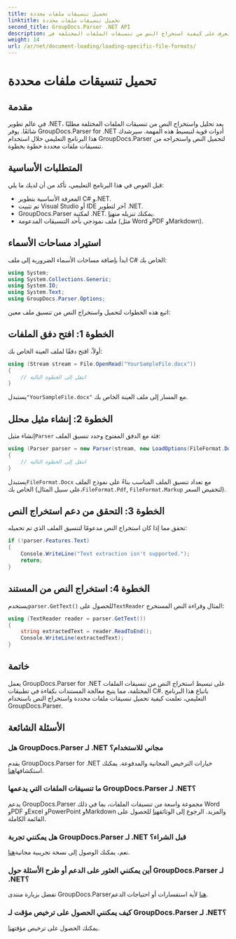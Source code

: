 ```yaml
---
title: تحميل تنسيقات ملفات محددة
linktitle: تحميل تنسيقات ملفات محددة
second_title: GroupDocs.Parser .NET API
description: تعرف على كيفية استخراج النص من تنسيقات الملفات المختلفة في .NET باستخدام GroupDocs.Parser. برنامج تعليمي خطوة بخطوة لمعالجة المستندات بكفاءة.
weight: 14
url: /ar/net/document-loading/loading-specific-file-formats/
---
```


# تحميل تنسيقات ملفات محددة

## مقدمة
في عالم تطوير .NET، يعد تحليل واستخراج النص من تنسيقات الملفات المختلفة مطلبًا شائعًا. يوفر GroupDocs.Parser for .NET أدوات قوية لتبسيط هذه المهمة. سيرشدك هذا البرنامج التعليمي خلال استخدام GroupDocs.Parser لتحميل النص واستخراجه من تنسيقات ملفات محددة خطوة بخطوة.
## المتطلبات الأساسية
قبل الغوص في هذا البرنامج التعليمي، تأكد من أن لديك ما يلي:
- المعرفة الأساسية بتطوير C# و.NET.
- تم تثبيت Visual Studio أو IDE آخر لتطوير .NET.
-  GroupDocs.Parser لمكتبة .NET. يمكنك تنزيله من[هنا](https://releases.groupdocs.com/parser/net/).
- ملف نموذجي بأحد التنسيقات المدعومة (مثل Word وPDF وMarkdown).

## استيراد مساحات الأسماء
ابدأ بإضافة مساحات الأسماء الضرورية إلى ملف C# الخاص بك:
```csharp
using System;
using System.Collections.Generic;
using System.IO;
using System.Text;
using GroupDocs.Parser.Options;
```

اتبع هذه الخطوات لتحميل واستخراج النص من تنسيق ملف معين:
## الخطوة 1: افتح دفق الملفات
أولاً، افتح دفقًا لملف العينة الخاص بك:
```csharp
using (Stream stream = File.OpenRead("YourSampleFile.docx"))
{
    // انتقل إلى الخطوة التالية
}
```
 يستبدل`"YourSampleFile.docx"` مع المسار إلى ملف العينة الخاص بك.
## الخطوة 2: إنشاء مثيل محلل
 إنشاء مثيل`Parser` فئة مع الدفق المفتوح وحدد تنسيق الملف:
```csharp
using (Parser parser = new Parser(stream, new LoadOptions(FileFormat.Docx)))
{
    // انتقل إلى الخطوة التالية
}
```
 يستبدل`FileFormat.Docx` مع تعداد تنسيق الملف المناسب بناءً على نموذج الملف الخاص بك (على سبيل المثال،`FileFormat.Pdf`, `FileFormat.Markup` لتخفيض السعر).
## الخطوة 3: التحقق من دعم استخراج النص
تحقق مما إذا كان استخراج النص مدعومًا لتنسيق الملف الذي تم تحميله:
```csharp
if (!parser.Features.Text)
{
    Console.WriteLine("Text extraction isn't supported.");
    return;
}
```
## الخطوة 4: استخراج النص من المستند
 يستخدم`parser.GetText()` للحصول على`TextReader` المثال وقراءة النص المستخرج:
```csharp
using (TextReader reader = parser.GetText())
{
    string extractedText = reader.ReadToEnd();
    Console.WriteLine(extractedText);
}
```

## خاتمة
يعمل GroupDocs.Parser for .NET على تبسيط استخراج النص من تنسيقات الملفات المختلفة، مما يتيح معالجة المستندات بكفاءة في تطبيقات C#. باتباع هذا البرنامج التعليمي، تعلمت كيفية تحميل تنسيقات ملفات محددة واستخراج النص باستخدام GroupDocs.Parser.

## الأسئلة الشائعة
### هل GroupDocs.Parser لـ .NET مجاني للاستخدام؟
يقدم GroupDocs.Parser for .NET خيارات الترخيص المجانية والمدفوعة. يمكنك استكشافها[هنا](https://purchase.groupdocs.com/buy).
### ما تنسيقات الملفات التي يدعمها GroupDocs.Parser لـ .NET؟
 يدعم GroupDocs.Parser مجموعة واسعة من تنسيقات الملفات، بما في ذلك Word وPDF وExcel وPowerPoint وMarkdown والمزيد. الرجوع إلى الوثائق[هنا](https://tutorials.groupdocs.com/parser/net/) للحصول على القائمة الكاملة.
### هل يمكنني تجربة GroupDocs.Parser لـ .NET قبل الشراء؟
 نعم، يمكنك الوصول إلى نسخة تجريبية مجانية[هنا](https://releases.groupdocs.com/).
### أين يمكنني العثور على الدعم أو طرح الأسئلة حول GroupDocs.Parser لـ .NET؟
 تفضل بزيارة منتدى GroupDocs.Parser[هنا](https://forum.groupdocs.com/c/parser/17) لأية استفسارات أو احتياجات الدعم.
### كيف يمكنني الحصول على ترخيص مؤقت لـ GroupDocs.Parser لـ .NET؟
 يمكنك الحصول على ترخيص مؤقت[هنا](https://purchase.groupdocs.com/temporary-license/).